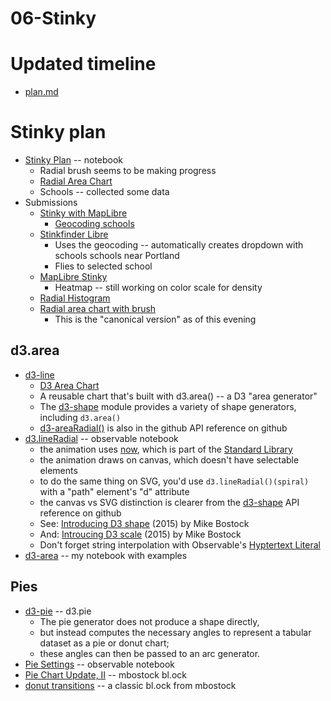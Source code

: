 
# 06-Stinky

# Updated timeline

* [plan.md](plan.md)

# Stinky plan

* [Stinky Plan](https://observablehq.com/d/5b62069ac02499e1) -- notebook
  * Radial brush seems to be making progress
  * [Radial Area Chart](https://observablehq.com/@d3/radial-area-chart?collection=@d3/d3-shape)
  * Schools -- collected some data
* Submissions
  * [Stinky with MapLibre](https://observablehq.com/d/f6ad19f1d33ad186)
    * [Geocoding schools](https://observablehq.com/d/f305f4a853afe835)
  * [Stinkfinder Libre](https://observablehq.com/d/b9e12b358c4f1ee3@275) 
    * Uses the geocoding -- automatically creates dropdown with schools schools near Portland
    * Flies to selected school
  * [MapLibre Stinky](https://observablehq.com/d/08ecb9885b4b868c@197)
    * Heatmap -- still working on color scale for density
  * [Radial Histogram](https://observablehq.com/d/271570a96e6dcedf)
  * [Radial area chart with brush](https://observablehq.com/d/195b555c676fc016)
    * This is the "canonical version" as of this evening

## d3.area

* [d3-line](https://observablehq.com/@d3/d3-line?collection=@d3/d3-shape)
  * [D3 Area Chart](https://observablehq.com/@d3/area-chart)
  * A reusable chart that's built with d3.area() -- a D3 "area generator"
  * The [d3-shape](https://github.com/d3/d3-shape) module provides a variety of shape generators, including `d3.area()`
  * [d3-areaRadial()](https://github.com/d3/d3-shape#areaRadial) is also in the github API reference on github
* [d3.lineRadial](https://observablehq.com/@d3/d3-lineradial) -- observable notebook
  * the animation uses [now](https://observablehq.com/@observablehq/stdlib#nowSection), which is part of the [Standard Library](https://observablehq.com/@observablehq/stdlib)
  * the animation draws on canvas, which doesn't have selectable elements
  * to do the same thing on SVG, you'd use `d3.lineRadial()(spiral)` with a "path" element's "d" attribute
  * the canvas vs SVG distinction is clearer from the [d3-shape](https://github.com/d3/d3-shape) API reference on github
  * See: [Introducing D3 shape](https://medium.com/@mbostock/introducing-d3-shape-73f8367e6d12) (2015) by Mike Bostock
  * And: [Introucing D3 scale](https://medium.com/@mbostock/introducing-d3-scale-61980c51545f) (2015) by Mike Bostock
  * Don't forget string interpolation with Observable's [Hyptertext Literal](https://observablehq.com/@observablehq/htl)
* [d3-area](https://observablehq.com/d/7f87fe58cc0c81e5) -- my notebook with examples

## Pies

* [d3-pie](https://github.com/d3/d3-shape/blob/main/README.md#pies) -- d3.pie
  * The pie generator does not produce a shape directly, 
  * but instead computes the necessary angles to represent a tabular dataset as a pie or donut chart; 
  * these angles can then be passed to an arc generator.
* [Pie Settings](https://observablehq.com/@d3/pie-settings?collection=@d3/d3-shape) -- observable notebook
* [Pie Chart Update, II](https://bl.ocks.org/mbostock/1346410) -- mbostock bl.ock
* [donut transitions](https://bl.ocks.org/mbostock/4341417) -- a classic bl.ock from mbostock
